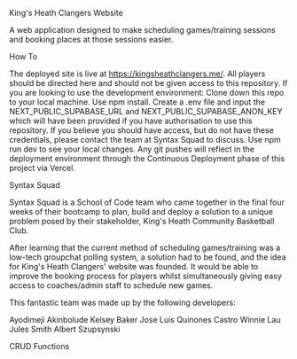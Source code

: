 King's Heath Clangers Website

A web application designed to make scheduling games/training sessions and booking places at those sessions easier.

How To

The deployed site is live at https://kingsheathclangers.me/. All players should be directed here and should not be given access to this repository.
If you are looking to use the development environment:
Clone down this repo to your local machine.
Use npm install.
Create a .env file and input the NEXT_PUBLIC_SUPABASE_URL and NEXT_PUBLIC_SUPABASE_ANON_KEY which will have been provided if you have authorisation to use this repository.
If you believe you should have access, but do not have these credentials, please contact the team at Syntax Squad to discuss.
Use npm run dev to see your local changes.
Any git pushes will reflect in the deployment environment through the Continuous Deployment phase of this project via Vercel.

Syntax Squad

Syntax Squad is a School of Code team who came together in the final four weeks of their bootcamp to plan, build and deploy a solution to a unique problem posed by their stakeholder, King's Heath Community Basketball Club.

After learning that the current method of scheduling games/training was a low-tech groupchat polling system, a solution had to be found, and the idea for King's Heath Clangers' website was founded. It would be able to improve the booking process for players whilst simultaneously giving easy access to coaches/admin staff to schedule new games.

This fantastic team was made up by the following developers:

Ayodimeji Akinbolude
Kelsey Baker
Jose Luis Quinones Castro
Winnie Lau
Jules Smith
Albert Szupsynski

CRUD Functions
